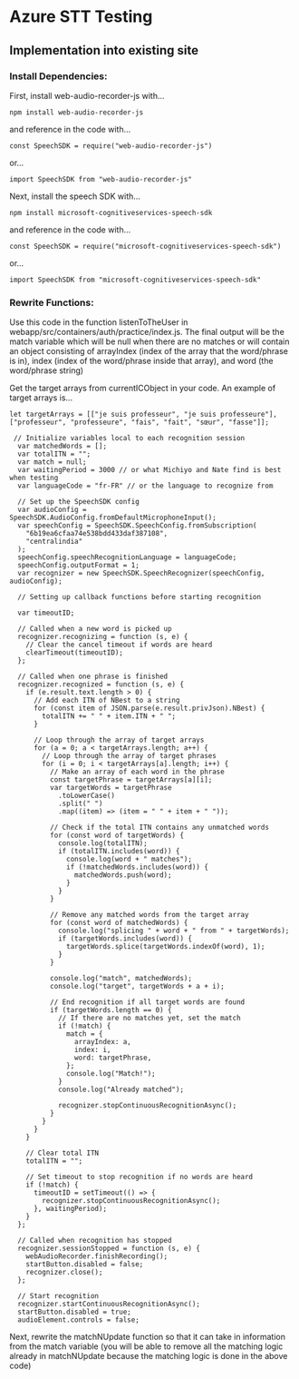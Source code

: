# Azure STT Testing

## Implementation into existing site

### Install Dependencies:

First, install web-audio-recorder-js with...

```
npm install web-audio-recorder-js
```

and reference in the code with...

```
const SpeechSDK = require("web-audio-recorder-js")
```

or...

```
import SpeechSDK from "web-audio-recorder-js"
```

Next, install the speech SDK with...

```
npm install microsoft-cognitiveservices-speech-sdk
```

and reference in the code with...

```
const SpeechSDK = require("microsoft-cognitiveservices-speech-sdk")
```

or...

```
import SpeechSDK from "microsoft-cognitiveservices-speech-sdk"
```

### Rewrite Functions:

Use this code in the function listenToTheUser in webapp/src/containers/auth/practice/index.js. The final output will be the match variable which will be null when there are no matches or will contain an object consisting of arrayIndex (index of the array that the word/phrase is in), index (index of the word/phrase inside that array), and word (the word/phrase string)

Get the target arrays from currentICObject in your code. An example of target arrays is...

```
let targetArrays = [["je suis professeur", "je suis professeure"], ["professeur", "professeure", "fais", "fait", "sœur", "fasse"]];
```

```
 // Initialize variables local to each recognition session
  var matchedWords = [];
  var totalITN = "";
  var match = null;
  var waitingPeriod = 3000 // or what Michiyo and Nate find is best when testing
  var languageCode = "fr-FR" // or the language to recognize from

  // Set up the SpeechSDK config
  var audioConfig = SpeechSDK.AudioConfig.fromDefaultMicrophoneInput();
  var speechConfig = SpeechSDK.SpeechConfig.fromSubscription(
    "6b19ea6cfaa74e538bdd433daf387108",
    "centralindia"
  );
  speechConfig.speechRecognitionLanguage = languageCode;
  speechConfig.outputFormat = 1;
  var recognizer = new SpeechSDK.SpeechRecognizer(speechConfig, audioConfig);

  // Setting up callback functions before starting recognition

  var timeoutID;

  // Called when a new word is picked up
  recognizer.recognizing = function (s, e) {
    // Clear the cancel timeout if words are heard
    clearTimeout(timeoutID);
  };

  // Called when one phrase is finished
  recognizer.recognized = function (s, e) {
    if (e.result.text.length > 0) {
      // Add each ITN of NBest to a string
      for (const item of JSON.parse(e.result.privJson).NBest) {
        totalITN += " " + item.ITN + " ";
      }

      // Loop through the array of target arrays
      for (a = 0; a < targetArrays.length; a++) {
        // Loop through the array of target phrases
        for (i = 0; i < targetArrays[a].length; i++) {
          // Make an array of each word in the phrase
          const targetPhrase = targetArrays[a][i];
          var targetWords = targetPhrase
            .toLowerCase()
            .split(" ")
            .map((item) => (item = " " + item + " "));

          // Check if the total ITN contains any unmatched words
          for (const word of targetWords) {
            console.log(totalITN);
            if (totalITN.includes(word)) {
              console.log(word + " matches");
              if (!matchedWords.includes(word)) {
                matchedWords.push(word);
              }
            }
          }

          // Remove any matched words from the target array
          for (const word of matchedWords) {
            console.log("splicing " + word + " from " + targetWords);
            if (targetWords.includes(word)) {
              targetWords.splice(targetWords.indexOf(word), 1);
            }
          }

          console.log("match", matchedWords);
          console.log("target", targetWords + a + i);

          // End recognition if all target words are found
          if (targetWords.length == 0) {
            // If there are no matches yet, set the match
            if (!match) {
              match = {
                arrayIndex: a,
                index: i,
                word: targetPhrase,
              };
              console.log("Match!");
            }
            console.log("Already matched");

            recognizer.stopContinuousRecognitionAsync();
          }
        }
      }
    }

    // Clear total ITN
    totalITN = "";

    // Set timeout to stop recognition if no words are heard
    if (!match) {
      timeoutID = setTimeout(() => {
        recognizer.stopContinuousRecognitionAsync();
      }, waitingPeriod);
    }
  };

  // Called when recognition has stopped
  recognizer.sessionStopped = function (s, e) {
    webAudioRecorder.finishRecording();
    startButton.disabled = false;
    recognizer.close();
  };

  // Start recognition
  recognizer.startContinuousRecognitionAsync();
  startButton.disabled = true;
  audioElement.controls = false;

```

Next, rewrite the matchNUpdate function so that it can take in information from the match variable (you will be able to remove all the matching logic already in matchNUpdate because the matching logic is done in the above code)
